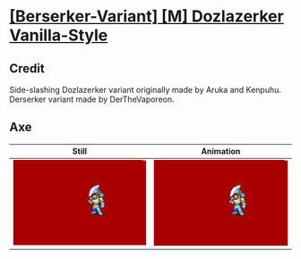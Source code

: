 # [\[Berserker-Variant\] \[M\] Dozlazerker Vanilla-Style](../)

## Credit

Side-slashing Dozlazerker variant originally made by Aruka and Kenpuhu.
Derserker variant made by DerTheVaporeon.
	
## Axe

| Still | Animation |
| :---: | :-------: |
| ![Axe still](./Axe_000.png) | ![Axe animation](./Axe.gif) |
